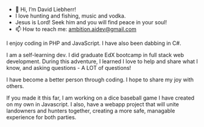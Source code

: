 - 👋 Hi, I’m David Liebherr!
- I love hunting and fishing, music and vodka.
- Jesus is Lord! Seek him and you will find peace in your soul!
- 📫 How to reach me: ambition.aidev@gmail.com

  
I enjoy coding in PHP and JavaScript. I have also been dabbing in C#.

I am a self-learning dev. I did graduate EdX bootcamp in full stack web development. During this adventure, I learned I love to help and share what I know, and asking questions - A LOT of questions! 

I have become a better person through coding. I hope to share my joy with others. 

If you made it this far, I am working on a dice baseball game I have created on my own in Javascript. I also, have a webapp project that will unite landowners and hunters together, creating a more safe, managable experience for both parties.
<!---
aidev13/aidev13 is a ✨ special ✨ repository because its `README.md` (this file) appears on your GitHub profile.
You can click the Preview link to take a look at your changes.
--->
